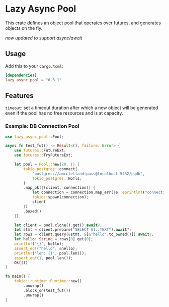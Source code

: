 # Lazy Async Pool

This crate defines an object pool that operates over futures, and generates objects on the fly.

*now updated to support async/await*

## Usage

Add this to your `Cargo.toml`:

```toml
[dependencies]
lazy_async_pool = "0.3.1"
```

## Features

`timeout`: set a timeout duration after which a new object will be generated even if the pool has no free resources and is at capacity.

### Example: DB Connection Pool

```rust
use lazy_async_pool::Pool;

async fn test_fut() -> Result<(), failure::Error> {
    use futures::FutureExt;
    use futures::TryFutureExt;

    let pool = Pool::new(20, || {
        tokio_postgres::connect(
            "postgres://amcclelland:pass@localhost:5432/pgdb",
            tokio_postgres::NoTls,
        )
        .map_ok(|(client, connection)| {
            let connection = connection.map_err(|e| eprintln!("connection error: {}", e));
            tokio::spawn(connection);
            client
        })
        .boxed()
    });

    let client = pool.clone().get().await?;
    let stmt = client.prepare("SELECT $1::TEXT").await?;
    let rows = client.query(&stmt, &[&"hello".to_owned()]).await?;
    let hello: String = rows[0].get(0);
    println!("{}", hello);
    assert_eq!("hello", &hello);
    println!("len: {}", pool.len());
    assert_eq!(1, pool.len());
    Ok(())
}

fn main() {
    tokio::runtime::Runtime::new()
        .unwrap()
        .block_on(test_fut())
        .unwrap()
}
```

